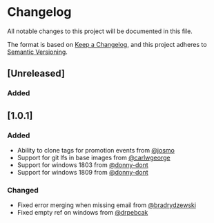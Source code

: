 # Changelog
All notable changes to this project will be documented in this file.

The format is based on [Keep a Changelog](https://keepachangelog.com/en/1.0.0/),
and this project adheres to [Semantic Versioning](https://semver.org/spec/v2.0.0.html).

## [Unreleased]
### Added

## [1.0.1]
### Added

- Ability to clone tags for promotion events from [@josmo](https://github.com/josme)
- Support for git lfs in base images from [@carlwgeorge](https://github.com/carlwgeorge)
- Support for windows 1803 from [@donny-dont](https://github.com/donny-dont)
- Support for windows 1809 from [@donny-dont](https://github.com/donny-dont)

### Changed

- Fixed error merging when missing email from [@bradrydzewski](https://github.com/bradrydzewski)
- Fixed empty ref on windows from [@drpebcak](https://github.com/drpebcak)
